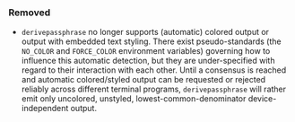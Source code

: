 ### Removed

  - `derivepassphrase` no longer supports (automatic) colored output or
    output with embedded text styling. There exist pseudo-standards (the
    `NO_COLOR` and `FORCE_COLOR` environment variables) governing how to
    influence this automatic detection, but they are under-specified with
    regard to their interaction with each other. Until a consensus is
    reached and automatic colored/styled output can be requested or rejected
    reliably across different terminal programs, `derivepassphrase` will
    rather emit only uncolored, unstyled, lowest-common-denominator
    device-independent output.

